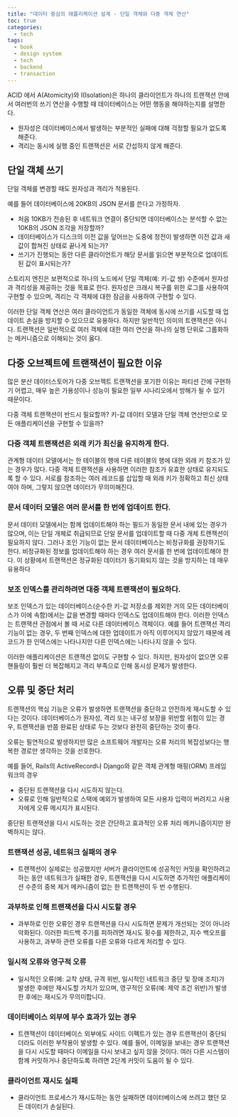 ```yaml
---
title: "데이터 중심의 애플리케이션 설계 - 단일 객체와 다중 객체 연산"
toc: true
categories:
  - tech
tags:
  - book
  - design system
  - tech
  - backend
  - transaction
---
```


ACID 에서 A(Atomicity)와 I(Isolation)은 하나의 클라이언트가 하나의 트랜잭션 안에서 여러번의 쓰기 연산을 수행할 때 데이터베이스는 어떤 행동을 해야하는지를 설명한다.

- 원자성은 데이터베이스에서 발생하는 부분적인 실패에 대해 걱정할 필요가 없도록 해준다.
- 격리는 동시에 실행 중인 트랜잭션은 서로 간섭하지 않게 해준다.

## 단일 객체 쓰기

단일 객체를 변경할 때도 원자성과 격리가 적용된다.

예를 들어 데이터베이스에 20KB의 JSON 문서를 쓴다고 가정하자.

- 처음 10KB가 전송된 후 네트워크 연결이 중단되면 데이터베이스는 분석할 수 없는 10KB의 JSON 조각을 저장할까?
- 데이터베이스가 디스크의 이전 값을 덮어쓰는 도중에 정전이 발생하면 이전 값과 새 값이 합쳐진 상태로 끝나게 되는가?
- 쓰기가 진행되는 동안 다른 클라이언트가 해당 문서를 읽으면 부분적으로 업데이트된 값이 표시되는가?

스토리지 엔진은 보편적으로 하나의 노드에서 단일 객체(예: 키-값 쌍) 수준에서 원자성과 격리성을 제공하는 것을 목표로 한다.
원자성은 크래시 복구를 위한 로그를 사용하여 구현할 수 있으며, 격리는 각 객체에 대한 잠금을 사용하여 구현할 수 있다.

이러한 단일 객체 연산은 여러 클라이언트가 동일한 객체에 동시에 쓰기를 시도할 때 업데이트 손실을 방지할 수 있으므로 유용하다.
하지만 일반적인 의미의 트랜잭션은 아니다.
트랜잭션은 일반적으로 여러 객체에 대한 여러 연산을 하나의 실행 단위로 그룹화하는 메커니즘으로 이해되는 것이 옳다.

## 다중 오브젝트에 트랜잭션이 필요한 이유

많은 분산 데이터스토어가 다중 오브젝트 트랜잭션을 포기한 이유는 파티션 간에 구현하기 어렵고, 매우 높은 가용성이나 성능이 필요한 일부 시나리오에서 방해가 될 수 있기 때문이다.

다중 객체 트랜잭션이 반드시 필요할까? 키-값 데이터 모델과 단일 객체 연산만으로 모든 애플리케이션을 구현할 수 있을까?

### 다중 객체 트랜잭션은 외래 키가 최신을 유지하게 한다.

관계형 데이터 모델에서는 한 테이블의 행에 다른 테이블의 행에 대한 외래 키 참조가 있는 경우가 많다. 다중 객체 트랜잭션을 사용하면 이러한 참조가 유효한 상태로 유지되도록 할 수 있다. 서로를 참조하는 여러 레코드를 삽입할 때 외래 키가 정확하고 최신 상태여야 하며, 그렇지 않으면 데이터가 무의미해진다.

### 문서 데이터 모델은 여러 문서를 한 번에 업데이트 한다.

문서 데이터 모델에서는 함께 업데이트해야 하는 필드가 동일한 문서 내에 있는 경우가 많으며, 이는 단일 개체로 취급되므로 단일 문서를 업데이트할 때 다중 개체 트랜잭션이 필요하지 않다. 그러나 조인 기능이 없는 문서 데이터베이스는 비정규화를 권장하기도 한다. 비정규화된 정보를 업데이트해야 하는 경우 여러 문서를 한 번에 업데이트해야 한다. 이 상황에서 트랜잭션은 정규화된 데이터가 동기화되지 않는 것을 방지하는 데 매우 유용하다

### 보조 인덱스를 관리하려면 대중 객체 트랜잭션이 필요하다.

보조 인덱스가 있는 데이터베이스(순수한 키-값 저장소를 제외한 거의 모든 데이터베이스가 이에 속함)에서는 값을 변경할 때마다 인덱스도 업데이트해야 한다. 이러한 인덱스는 트랜잭션 관점에서 볼 때 서로 다른 데이터베이스 객체이다. 예를 들어 트랜잭션 격리 기능이 없는 경우, 두 번째 인덱스에 대한 업데이트가 아직 이루어지지 않았기 때문에 레코드가 한 인덱스에는 나타나지만 다른 인덱스에는 나타나지 않을 수 있다.

이러한 애플리케이션은 트랜잭션 없이도 구현할 수 있다. 하지만, 원자성이 없으면 오류 핸들링이 훨씬 더 복잡해지고 격리 부족으로 인해 동시성 문제가 발생한다.

## 오류 및 중단 처리

트랜잭션의 핵심 기능은 오류가 발생하면 트랜잭션을 중단하고 안전하게 재시도할 수 있다는 것이다.
데이터베이스가 원자성, 격리 또는 내구성 보장을 위반할 위험이 있는 경우, 트랜잭션을 반쯤 완료된 상태로 두는 것보다 완전히 중단하는 것이 좋다.

오류는 필연적으로 발생하지만 많은 소프트웨어 개발자는 오류 처리의 복잡성보다는 행복한 경로만 생각하는 것을 선호한다.

예를 들어, Rails의 ActiveRecord나 Django와 같은 객체 관계형 매핑(ORM) 프레임워크의 경우

- 중단된 트랜잭션을 다시 시도하지 않는다.
- 오류로 인해 일반적으로 스택에 예외가 발생하여 모든 사용자 입력이 버려지고 사용자에게 오류 메시지가 표시된다.

중단된 트랜잭션을 다시 시도하는 것은 간단하고 효과적인 오류 처리 메커니즘이지만 완벽하지는 않다.

### 트랜잭션 성공, 네트워크 실패의 경우

- 트랜잭션이 실제로는 성공했지만 서버가 클라이언트에 성공적인 커밋을 확인하려고 하는 동안 네트워크가 실패한 경우, 트랜잭션을 다시 시도하면 추가적인 애플리케이션 수준의 중복 제거 메커니즘이 없는 한 트랜잭션이 두 번 수행된다.

### 과부하로 인해 트랜잭션을 다시 시도할 경우

- 과부하로 인한 오류인 경우 트랜잭션을 다시 시도하면 문제가 개선되는 것이 아니라 악화된다. 이러한 피드백 주기를 피하려면 재시도 횟수를 제한하고, 지수 백오프를 사용하고, 과부하 관련 오류를 다른 오류와 다르게 처리할 수 있다.

### 일시적 오류와 영구적 오류

- 일시적인 오류(예: 교착 상태, 규격 위반, 일시적인 네트워크 중단 및 장애 조치)가 발생한 후에만 재시도할 가치가 있으며, 영구적인 오류(예: 제약 조건 위반)가 발생한 후에는 재시도가 무의미합니다.

### 데이터베이스 외부에 부수 효과가 있는 경우

- 트랜잭션이 데이터베이스 외부에도 사이드 이펙트가 있는 경우 트랜잭션이 중단되더라도 이러한 부작용이 발생할 수 있다. 예를 들어, 이메일을 보내는 경우 트랜잭션을 다시 시도할 때마다 이메일을 다시 보내고 싶지 않을 것이다. 여러 다른 시스템이 함께 커밋하거나 중단하도록 하려면 2단계 커밋이 도움이 될 수 있다.

### 클라이언트 재시도 실패

- 클라이언트 프로세스가 재시도하는 동안 실패하면 데이터베이스에 쓰려고 했던 모든 데이터가 손실된다.
